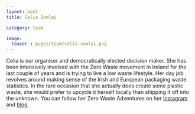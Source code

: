 ```yaml
---
layout: post
title: Celia Somlai

category: team

image:
  teaser : pages/team/celia-somlai.png
---
```


Celia is our organiser and democratically elected decision maker. She has been intensively involved with the Zero Waste movement in Ireland for the last couple of years and is trying to live a low waste lifestyle. Her day job revolves around making sense of the Irish and European packaging waste statistics. In the rare occasion that she actually does create some plastic waste, she would prefer to upcycle it herself locally than shipping it off into the unknown. You can follow her Zero Waste Adventures on her [Instagram](https://www.instagram.com/zerowaste.adventures/) and [blog](http://www.celiasomlai.com).
